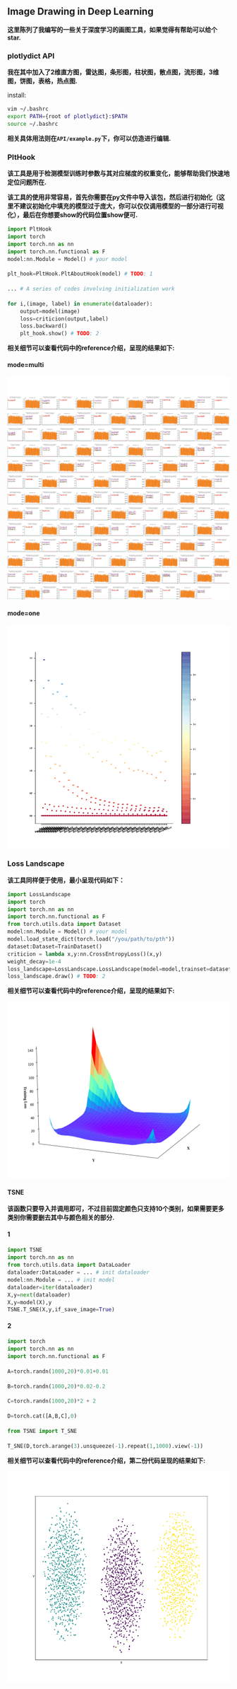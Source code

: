 
## Image Drawing in Deep Learning

**这里陈列了我编写的一些关于深度学习的画图工具，如果觉得有帮助可以给个star.**

### plotlydict API

**我在其中加入了2维直方图，雷达图，条形图，柱状图，散点图，流形图，3维图，饼图，表格，热点图.**

install:

```bash
vim ~/.bashrc
export PATH={root of plotlydict}:$PATH
source ~/.bashrc
```

**相关具体用法则在`API/example.py`下，你可以仿造进行编辑.**

### PltHook

**该工具是用于检测模型训练时参数与其对应梯度的权重变化，能够帮助我们快速地定位问题所在.**

**该工具的使用非常容易，首先你需要在py文件中导入该包，然后进行初始化（这里不建议初始化中填充的模型过于庞大，你可以仅仅调用模型的一部分进行可视化），最后在你想要show的代码位置show便可.**


```python
import PltHook
import torch
import torch.nn as nn
import torch.nn.functional as F
model:nn.Module = Model() # your model

plt_hook=PltHook.PltAboutHook(model) # TODO: 1

... # A series of codes involving initialization work

for i,(image, label) in enumerate(dataloader):
    output=model(image)
    loss=criticion(output,label)
    loss.backward()
    plt_hook.show() # TODO: 2
```

**相关细节可以查看代码中的reference介绍，呈现的结果如下:**

#### mode=multi

![jpg](figures/densenet_multi.png)

#### mode=one

![jpg](figures/densenet_one.png)


### Loss Landscape

**该工具同样便于使用，最小呈现代码如下：**

```python
import LossLandscape
import torch
import torch.nn as nn
import torch.nn.functional as F
from torch.utils.data import Dataset
model:nn.Module = Model() # your model
model.load_state_dict(torch.load("/you/path/to/pth"))
dataset:Dataset=TrainDataset()
criticion = lambda x,y:nn.CrossEntropyLoss()(x,y)
weight_decay=1e-4
loss_landscape=LossLandscape.LossLandscape(model=model,trainset=dataset,criticion=criticion) # TODO: 1
loss_landscape.draw() # TODO: 2
```

**相关细节可以查看代码中的reference介绍，呈现的结果如下:**

![jpg](figures/losslandscape.png)

#### TSNE

**该函数只要导入并调用即可，不过目前固定颜色只支持10个类别，如果需要更多类别你需要删去其中与颜色相关的部分.**

#### 1

```python
import TSNE
import torch.nn as nn
from torch.utils.data import DataLoader
dataloader:DataLoader = ... # init dataloader 
model:nn.Module = ... # init model
dataloader=iter(dataloader)
X,y=next(dataloader)
X,y=model(X),y
TSNE.T_SNE(X,y,if_save_image=True)
```

#### 2

```python
import torch
import torch.nn as nn
import torch.nn.functional as F

A=torch.randn(1000,20)*0.01+0.01

B=torch.randn(1000,20)*0.02-0.2

C=torch.randn(1000,20)*2 + 2

D=torch.cat([A,B,C],0)

from TSNE import T_SNE

T_SNE(D,torch.arange(3).unsqueeze(-1).repeat(1,1000).view(-1))
```
**相关细节可以查看代码中的reference介绍，第二份代码呈现的结果如下:**

![jpg](figures/tsne.png)





